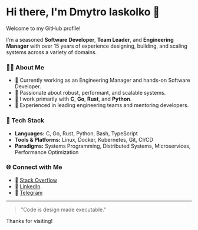 # Hi there, I'm Dmytro Iaskolko 👋

Welcome to my GitHub profile!

I'm a seasoned **Software Developer**, **Team Leader**, and **Engineering Manager** with over 15 years of experience designing, building, and scaling systems across a variety of domains.

### 👨‍💻 About Me

- 💼 Currently working as an Engineering Manager and hands-on Software Developer.
- 🧠 Passionate about robust, performant, and scalable systems.
- 💬 I work primarily with **C**, **Go**, **Rust**, and **Python**.
- 👥 Experienced in leading engineering teams and mentoring developers.

### 🧰 Tech Stack

- **Languages:** C, Go, Rust, Python, Bash, TypeScript
- **Tools & Platforms:** Linux, Docker, Kubernetes, Git, CI/CD
- **Paradigms:** Systems Programming, Distributed Systems, Microservices, Performance Optimization

### 🌐 Connect with Me

- 🔗 [Stack Overflow](https://stackoverflow.com/users/1520793/sotona)
- 🔗 [LinkedIn](https://www.linkedin.com/in/mescalito/)
- 🔗 [Telegram](https://t.me/s0t0na)

---

> "Code is design made executable."

Thanks for visiting!
